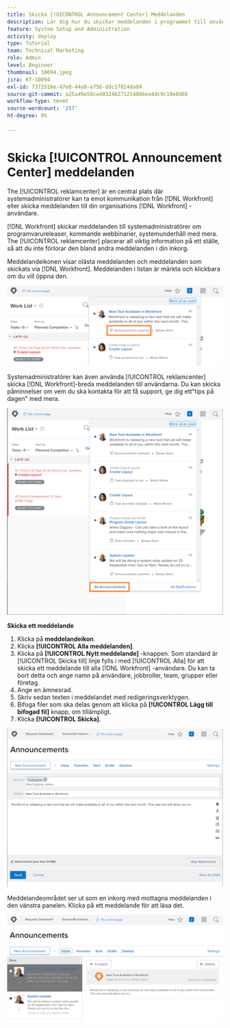 ```yaml
---
title: Skicka [!UICONTROL Announcement Center] Meddelanden
description: Lär dig hur du skickar meddelanden i programmet till användare via [!UICONTROL reklamcenter].
feature: System Setup and Administration
activity: deploy
type: Tutorial
team: Technical Marketing
role: Admin
level: Beginner
thumbnail: 10094.jpeg
jira: KT-10094
exl-id: 7372516e-47e0-44a9-a756-ddc17824da84
source-git-commit: a25a49e59ca483246271214886ea4dc9c10e8d66
workflow-type: tm+mt
source-wordcount: '257'
ht-degree: 0%

---
```


<!---
this has the same content as the system administrator notification setup and mangement section of the email and inapp notificiations learning path
--->

# Skicka [!UICONTROL Announcement Center] meddelanden

The [!UICONTROL reklamcenter] är en central plats där systemadministratörer kan ta emot kommunikation från [!DNL Workfront] eller skicka meddelanden till din organisations [!DNL Workfront] -användare.

[!DNL Workfront] skickar meddelanden till systemadministratörer om programvarureleaser, kommande webbinarier, systemunderhåll med mera. The [!UICONTROL reklamcenter] placerar all viktig information på ett ställe, så att du inte förlorar den bland andra meddelanden i din inkorg.

Meddelandeikonen visar olästa meddelanden och meddelanden som skickats via [!DNL Workfront]. Meddelanden i listan är märkta och klickbara om du vill öppna den.

![Meddelande i meddelandelistan under meddelandeikonen](assets/admin-fund-announcements-1.png)

Systemadministratörer kan även använda [!UICONTROL reklamcenter] skicka [!DNL Workfront]-breda meddelanden till användarna. Du kan skicka påminnelser om vem du ska kontakta för att få support, ge dig ett&quot;tips på dagen&quot; med mera.

![[!UICONTROL Alla meddelanden] link](assets/admin-fund-announcements-2.png)

**Skicka ett meddelande**

1. Klicka på **meddelandeikon**.
1. Klicka **[!UICONTROL Alla meddelanden]**.
1. Klicka på **[!UICONTROL Nytt meddelande]** -knappen. Som standard är [!UICONTROL Skicka till] linje fylls i med [!UICONTROL Alla] för att skicka ett meddelande till alla [!DNL Workfront] -användare. Du kan ta bort detta och ange namn på användare, jobbroller, team, grupper eller företag.
1. Ange en ämnesrad.
1. Skriv sedan texten i meddelandet med redigeringsverktygen.
1. Bifoga filer som ska delas genom att klicka på **[!UICONTROL Lägg till bifogad fil]** knapp, om tillämpligt.
1. Klicka **[!UICONTROL Skicka]**.

![Skriva ett meddelande om [!UICONTROL Meddelanden] page](assets/admin-fund-announcements-3.png)

Meddelandeområdet ser ut som en inkorg med mottagna meddelanden i den vänstra panelen. Klicka på ett meddelande för att läsa det.

![Sidan Meddelanden](assets/admin-fund-announcements-4.png)
